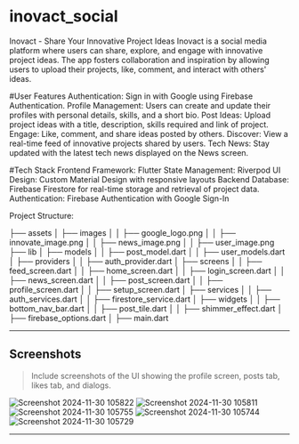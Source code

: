 # inovact_social
Inovact - Share Your Innovative Project Ideas
Inovact is a social media platform where users can share, explore, and engage with innovative project ideas. The app fosters collaboration and inspiration by allowing users to upload their projects, like, comment, and interact with others' ideas.

#User Features
Authentication: Sign in with Google using Firebase Authentication.
Profile Management: Users can create and update their profiles with personal details, skills, and a short bio.
Post Ideas: Upload project ideas with a title, description, skills required and link of project.
Engage: Like, comment, and share ideas posted by others.
Discover: View a real-time feed of innovative projects shared by users.
Tech News: Stay updated with the latest tech news displayed on the News screen.

#Tech Stack
Frontend
Framework: Flutter
State Management: Riverpod
UI Design: Custom Material Design with responsive layouts
Backend
Database: Firebase Firestore for real-time storage and retrieval of project data.
Authentication: Firebase Authentication with Google Sign-In


Project Structure:

├── assets
│   ├── images
│   │   ├── google_logo.png
│   │   ├── innovate_image.png
│   │   ├── news_image.png
│   │   ├── user_image.png
├── lib
│   ├── models
│   │   ├── post_model.dart
│   │   ├── user_models.dart
│   ├── providers
│   │   ├── auth_provider.dart
│   ├── screens
│   │   ├── feed_screen.dart
│   │   ├── home_screen.dart
│   │   ├── login_screen.dart
│   │   ├── news_screen.dart
│   │   ├── post_screen.dart
│   │   ├── profile_screen.dart
│   │   ├── setup_screen.dart
│   ├── services
│   │   ├── auth_services.dart
│   │   ├── firestore_service.dart
│   ├── widgets
│   │   ├── bottom_nav_bar.dart
│   │   ├── post_tile.dart
│   │   ├── shimmer_effect.dart
│   ├── firebase_options.dart
│   ├── main.dart


---

## Screenshots
> Include screenshots of the UI showing the profile screen, posts tab, likes tab, and dialogs.

![Screenshot 2024-11-30 105822](https://github.com/user-attachments/assets/ae8153c2-03cf-4c6c-bbba-2031ea62546c)
![Screenshot 2024-11-30 105811](https://github.com/user-attachments/assets/883d6a95-7a8a-4e37-a4c0-1989f80b9da5)
![Screenshot 2024-11-30 105755](https://github.com/user-attachments/assets/143daeb4-ceb5-44a0-821c-be0e4b2f24d8)
![Screenshot 2024-11-30 105744](https://github.com/user-attachments/assets/bcf7dfc3-7752-47f9-b070-8c3a407c1cfa)
![Screenshot 2024-11-30 105729](https://github.com/user-attachments/assets/63e5e28c-b8d6-4ad7-a699-a278dc3d475b)


---
